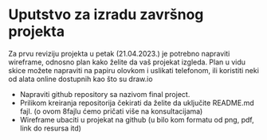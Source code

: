 # Uputstvo za izradu završnog projekta

Za prvu reviziju projekta u petak (21.04.2023.) je potrebno napraviti wireframe, odnosno plan
kako želite da vaš projekat izgleda. Plan u vidu skice možete napraviti na papiru olovkom i
uslikati telefonom, ili koristiti neki od alata online dostupnih kao što su draw.io

* Napraviti github repository sa nazivom final project.
* Prilikom kreiranja repositorija čekirati da želite da uključite README.md fajl. (o ovom
8fajlu ćemo pričati više na konsultacijama)
* Wireframe ubaciti u projekat na github (u bilo kom formatu od png, pdf, link do resursa
itd)
